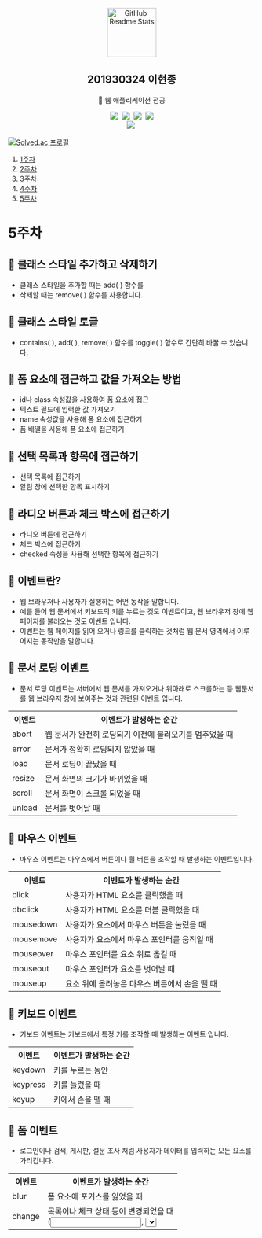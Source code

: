<!-- header 영역 -->
<p align="center">
 <img width="100px" src="https://res.cloudinary.com/anuraghazra/image/upload/v1594908242/logo_ccswme.svg" align="center" alt="GitHub Readme Stats" />
 <h2 align="center">201930324 이현종</h2>
 <p align="center">📖 웹 애플리케이션 전공</p>
</p>

<p align="center">
  <img src="https://img.shields.io/badge/HTML5-E34F26?style=flat-square&logo=HTML5&logoColor=white"/></a>&nbsp 
  <img src="https://img.shields.io/badge/CSS3-1572B6?style=flat-square&logo=CSS3&logoColor=white"/></a>&nbsp
  <img src="https://img.shields.io/badge/JavaScript-F7DF1E?style=flat-square&logo=JavaScript&logoColor=white"/></a>&nbsp
  <img src="https://img.shields.io/badge/Windows-0078D6?style=flat-square&logo=Windows&logoColor=white"/></a></br>
  <img src="https://img.shields.io/badge/bootstrap-7952B3?style=for-the-badge&logo=bootstrap&logoColor=white"></a>&nbsp
</p>

[![Solved.ac 프로필](http://mazassumnida.wtf/api/v2/generate_badge?boj=guswhd284)](https://www.acmicpc.net/user/guswhd284)

<!-- main 영역 -->
<!-- 제출 이메일 : dhcho6209@gmail.com -->

1. [1주차](#1주차)
2. [2주차](#2주차)
3. [3주차](#3주차)
4. [4주차](#4주차)
5. [5주차](#5주차)

# 5주차

## 📖 클래스 스타일 추가하고 삭제하기

* 클래스 스타일을 추가할 때는 add( ) 함수를
* 삭제할 때는 remove( ) 함수를 사용합니다.

## 📖 클래스 스타일 토글

* contains( ), add( ), remove( ) 함수를 toggle( ) 함수로 간단히 바꿀 수 있습니다.

## 📖 폼 요소에 접근하고 값을 가져오는 방법

* id나 class 속성값을 사용하여 폼 요소에 접근
* 텍스트 필드에 입력한 값 가져오기
* name 속성값을 사용해 폼 요소에 접근하기
* 폼 배열을 사용해 폼 요소에 접근하기

## 📖 선택 목록과 항목에 접근하기

* 선택 목록에 접근하기
* 알림 창에 선택한 항목 표시하기

## 📖 라디오 버튼과 체크 박스에 접근하기

* 라디오 버튼에 접근하기
* 체크 박스에 접근하기
* checked 속성을 사용해 선택한 항목에 접근하기

## 📖 이벤트란?

* 웹 브라우저나 사용자가 실행하는 어떤 동작을 말합니다.
* 예를 들어 웹 문서에서 키보드의 키를 누르는 것도 이벤트이고, 웹 브라우저 창에 웹 페이지를 불러오는 것도 이벤트 입니다.
* 이벤트는 웹 페이지를 읽어 오거나 링크를 클릭하는 것처럼 웹 문서 영역에서 이루어지는 동작만을 말합니다.

## 📖 문서 로딩 이벤트

* 문서 로딩 이벤트는 서버에서 웹 문서를 가져오거나 위아래로 스크롤하는 등 웹문서를 웹 브라우저 창에 보여주는 것과 관련된 이벤트 입니다.

<table>
  <th>이벤트</th><th>이벤트가 발생하는 순간</th>
  <tr>
    <td>abort</td><td>웹 문서가 완전히 로딩되기 이전에 불러오기를 멈추었을 때</td>
  </tr>
  <tr>
    <td>error</td><td>문서가 정확히 로딩되지 않았을 때</td>
  </tr>
  <tr>
    <td>load</td><td>문서 로딩이 끝났을 때</td>
  </tr>
  <tr>
    <td>resize</td><td>문서 화면의 크기가 바뀌었을 때</td>
  </tr>
  <tr>
    <td>scroll</td><td>문서 화면이 스크롤 되었을 때</td>
  </tr>
  <tr>
    <td>unload</td><td>문서를 벗어날 때</td>
  </tr>
</table>

## 📖 마우스 이벤트

* 마우스 이벤트는 마우스에서 버튼이나 휠 버튼을 조작할 때 발생하는 이벤트입니다.

<table>
  <th>이벤트</th><th>이벤트가 발생하는 순간</th>
  <tr>
    <td>click</td><td>사용자가 HTML 요소를 클릭했을 때</td>
  </tr>
  <tr>
    <td>dbclick</td><td>사용자가 HTML 요소를 더블 클릭했을 때</td>
  </tr>
  <tr>
    <td>mousedown</td><td>사용자가 요소에서 마우스 버튼을 눌렀을 때</td>
  </tr>
  <tr>
    <td>mousemove</td><td>사용자가 요소에서 마우스 포인터를 움직일 때</td>
  </tr>
  <tr>
    <td>mouseover</td><td>마우스 포인터를 요소 위로 옮길 때</td>
  </tr>
  <tr>
    <td>mouseout</td><td>마우스 포인터가 요소를 벗어날 때</td>
  </tr>
  <tr>
    <td>mouseup</td><td>요소 위에 올려놓은 마우스 버튼에서 손을 뗄 때</td>
  </tr>
</table>

## 📖 키보드 이벤트

* 키보드 이벤트는 키보드에서 특정 키를 조작할 때 발생하는 이벤트 입니다.

<table>
  <th>이벤트</th><th>이벤트가 발생하는 순간</th>
  <tr>
    <td>keydown</td><td>키를 누르는 동안</td>
  </tr>
  <tr>
    <td>keypress</td><td>키를 눌렀을 때</td>
  </tr>
  <tr>
    <td>keyup</td><td>키에서 손을 뗄 때</td>
  </tr>
</table>

## 📖 폼 이벤트

* 로그인이나 검색, 게시판, 설문 조사 처럼 사용자가 데이터를 입력하는 모든 요소를 가리킵니다.

<table>
  <th>이벤트</th><th>이벤트가 발생하는 순간</th>
  <tr>
    <td>blur</td><td>폼 요소에 포커스를 잃었을 때</td>
  </tr>
  <tr>
    <td>change</td><td>목록이나 체크 상태 등이 변경되었을 때<br>
    (<input>, <select>, <textarea>,<button> 태그에서 사용)</td>
  </tr>
  <tr>
    <td>focus</td><td>키에서 손을 뗄 때</td>
  </tr>
  <tr>
    <td>reset</td><td>키에서 손을 뗄 때</td>
  </tr>
  <tr>
    <td>submit</td><td>키에서 손을 뗄 때</td>
  </tr>
</table>

# 4주차

## 📖 함수

* 함수를 선언하고 호출하기
* 매개변수와 인수, return문
1. 함수 선언시 외부에서 값을 받는 변수를 '매개변수' 라고 합니다.
2. 함수 선언이 끝났다면 이제 함수를 실행하라고 호출해야 합니다.
3. 함수의 실행 결과를 함수를 실행한 시점으로 넘겨주어야 하는데, 이를 '함숫값을 반환한다.' 라고 합니다.
* 기본 매개변수

## 📖 디버깅기능

## 📖 스코프
* 지역 스코프
* 전역 스코프
* 블록 스코프

## 📖 자바스크립트 변수 사용
1. var 변수보다 let, const 변수를 사용
2. 전역 변수는 최소한으로 사용
3. 객체 선언은 const를 사용

## 📖 함수 표현식
* 익명 함수
* 즉시 실행 함수
* 화살표 함수
1. 매개변수가 없을 때는 매개변수가 들어가는 소괄호 부분을 비워 둡니다.
2. 매개변수가 1개 일경우 매개변수의 소괄호를 생략해서 사용할 수 있습니다.
3. 매개변수가 2개 이상이면 (매개변수) => { ... }처럼 사용합니다.
* 콜백 함수

## 📖 자바스크립트 함수는 1급 시민
* 다음과 같은 조건을 만족하는 것을 말합니다.
1. 변수에 할당할 수 있어야 합니다.
2. 다른 함수의 인자로 사용할 수 있어야 합니다.
3. 다른 함수에서 반환값으로 반환할 수 있어야 합니다.

* 변수에 함수 할당하기
* 함수를 다른 함수로 전달하기
* 함수에서 다른 함수 반환하기

## 📖 전개 구문
* 값을 펼쳐주는 구문
* 전개 구문은 함수를 선언할 때 사용할 수도 있다.

## 📖 타이머 함수
* 일정 시간마다 반복하기 - setInterval()
* 반복 실행 멈추기 - clearInterval()
* 특정 시간 이후에 실행하기 - setTimeout()

## 📖 DOM
* 자바스크립트 같은 프로그래밍 언어로 웹 문서에 접근하고 제어할 수 있도록 웹문서를 체계적으로 정리하는 방법

## 📖 DOM 트리
* DOM을 활용하여 웹 문서의 요소를 부모와 자식으로 구분해서 표시하다 보면 마치 나무처럼 모양이 나타나서 이것을 DOM 트리 라고 부릅니다.

## 📖 querySelector 함수

## 📖 querySelectorAll 함수

## 📖 웹 요소의 내용을 가져오고 수정하기
* innerText
* innerHtml
* textContent

## 📖 CSS 속성에 접근하고 수정하기

## 📖 classList 프로퍼티 살펴보기

## 📖 클래스 스타일을 추가하고 삭제하기
* add() 함수
* contains() 함수
* 클래스 스타일 토글하기

# 3주차

## 📖 자료형

* typeof( ) 함수
* 숫자형
* 문자열
* 특수기호 표시하기
* 템플릿 리터럴
* 논리형
* truthy, falsy
* null, undefined

## 📖 객체

* 객체 정의하기
* 객체의 값에 접근하기
* 배열

## 📖 심벌

* 심벌 만들기
* 심벌에 설명 추가하기

## 📖 JavaScript 자료형의 특징

* 강력한 자료형 체크
* 느슨한 자료형 체크
* 자동 형 변환

## 📖 직접 숫자형으로 변환하기

* Number( ) 함수
* parseInt( ) 함수
* parseFloat( ) 함수

## 📖 조건문

* if문
* if...else 문

## 📖 조건 연산자

## 📖 반복문

* for 문
* forEach 문
* for...in 문
* for...of 문
* while 문과 do...while 문
* break 문과 continue 문

## 📖 함수

* 함수 선언 하기와 호출하기

## 📖 매개변수와 인수

* 매개변수
* 인수
* return 문
* 기본 매개변수

# 2주차

* 인라인 스크립트
* 내부 스크립트
* 인라인 스크립트와 내부 스크립트 소스의 단점

## 📖 팝업창 표시하기

* alert( ) 함수
* confirm( ) 함수
* prompt( ) 함수

* console.log( )
* document.write( )

## 📖 변수

* 변수 선언하기
* 변수에 값 할당하기
* var와 변수 호이스팅
* 재선언, 재할당


# 1주차